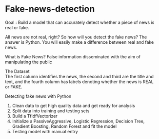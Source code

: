 # Fake-news-detection

Goal : Build a model that can accurately detect whether a piece of news is real or fake. 

All news are not real, right? So how will you detect the fake news? The answer is Python. You will easily make a difference between real and fake news.

What is Fake News?
False information disseminated with the aim of manipulating the public

The Dataset  
The first column identifies the news, the second and third are the title and text, and the fourth column has labels denoting whether the news is REAL or FAKE. 

Detecting fake news with Python
1) Clean data to get high quality data and get ready for analysis
2) Split data into training and testing sets
3) Build a TfidfVectorizer 
4) Initialize a PassiveAggressive, Logistic Regression, Decision Tree, Gradient Boosting, Random Forest and fit the model
5) Testing model with manual entry
